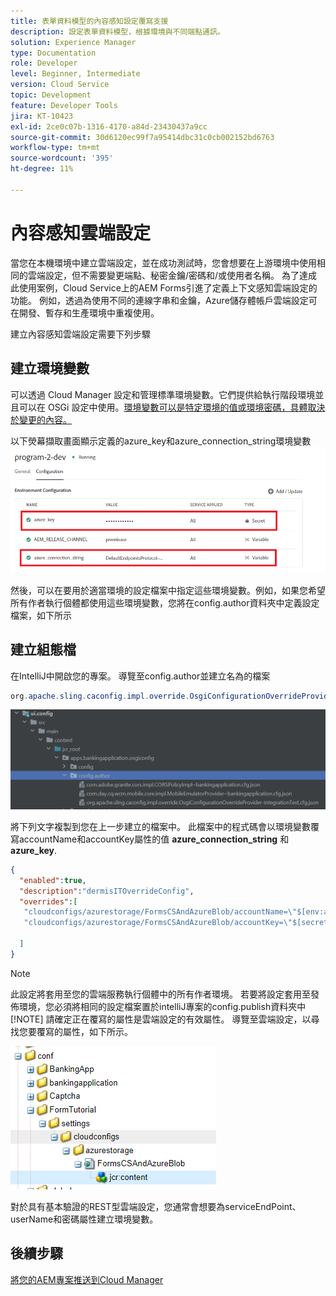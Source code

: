 ```yaml
---
title: 表單資料模型的內容感知設定覆寫支援
description: 設定表單資料模型，根據環境與不同端點通訊。
solution: Experience Manager
type: Documentation
role: Developer
level: Beginner, Intermediate
version: Cloud Service
topic: Development
feature: Developer Tools
jira: KT-10423
exl-id: 2ce0c07b-1316-4170-a84d-23430437a9cc
source-git-commit: 30d6120ec99f7a95414dbc31c0cb002152bd6763
workflow-type: tm+mt
source-wordcount: '395'
ht-degree: 11%

---
```


# 內容感知雲端設定

當您在本機環境中建立雲端設定，並在成功測試時，您會想要在上游環境中使用相同的雲端設定，但不需要變更端點、秘密金鑰/密碼和/或使用者名稱。 為了達成此使用案例，Cloud Service上的AEM Forms引進了定義上下文感知雲端設定的功能。
例如，透過為使用不同的連線字串和金鑰，Azure儲存體帳戶雲端設定可在開發、暫存和生產環境中重複使用。

建立內容感知雲端設定需要下列步驟

## 建立環境變數

可以透過 Cloud Manager 設定和管理標準環境變數。它們提供給執行階段環境並且可以在 OSGi 設定中使用。[環境變數可以是特定環境的值或環境密碼，具體取決於變更的內容。](https://experienceleague.adobe.com/docs/experience-manager-cloud-service/content/implementing/using-cloud-manager/environment-variables.html?lang=en)



以下熒幕擷取畫面顯示定義的azure_key和azure_connection_string環境變數
![environment_variable](assets/environment-variables.png)

然後，可以在要用於適當環境的設定檔案中指定這些環境變數。例如，如果您希望所有作者執行個體都使用這些環境變數，您將在config.author資料夾中定義設定檔案，如下所示

## 建立組態檔

在IntelliJ中開啟您的專案。 導覽至config.author並建立名為的檔案

```java
org.apache.sling.caconfig.impl.override.OsgiConfigurationOverrideProvider-integrationTest.cfg.json
```

![config.author](assets/config-author.png)

將下列文字複製到您在上一步建立的檔案中。 此檔案中的程式碼會以環境變數覆寫accountName和accountKey屬性的值 **azure_connection_string** 和 **azure_key**.

```json
{
  "enabled":true,
  "description":"dermisITOverrideConfig",
  "overrides":[
   "cloudconfigs/azurestorage/FormsCSAndAzureBlob/accountName=\"$[env:azure_connection_string]\"",
   "cloudconfigs/azurestorage/FormsCSAndAzureBlob/accountKey=\"$[secret:azure_key]\""

  ]
}
```

>[!NOTE]
>
>此設定將套用至您的雲端服務執行個體中的所有作者環境。 若要將設定套用至發佈環境，您必須將相同的設定檔案置於intelliJ專案的config.publish資料夾中
>[!NOTE]
> 請確定正在覆寫的屬性是雲端設定的有效屬性。 導覽至雲端設定，以尋找您要覆寫的屬性，如下所示。

![cloud-config-property](assets/cloud-config-properties.png)

對於具有基本驗證的REST型雲端設定，您通常會想要為serviceEndPoint、userName和密碼屬性建立環境變數。

## 後續步驟

[將您的AEM專案推送到Cloud Manager](./push-project-to-cloud-manager-git.md)

